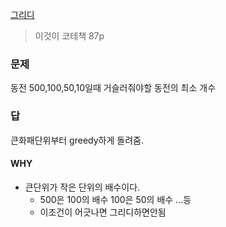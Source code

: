 [그리디](../그리디.md)
> 이것이 코테책  87p

### 문제
동전 500,100,50,10일때 거슬러줘야할 동전의 최소 개수

### 답
큰화패단위부터 greedy하게 돌려줌.
#### WHY
- 큰단위가 작은 단위의 배수이다.
	- 500은 100의 배수 100은 50의 배수 ...등
	- 이조건이 어긋나면 그리디하면안됨

